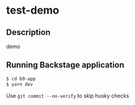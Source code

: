 # test-demo

## Description

demo

## Running Backstage application

```bash
$ cd b9-app
$ yarn dev
```
Use `git commit --no-verify` to skip husky checks
